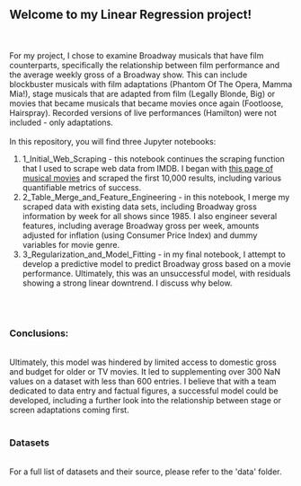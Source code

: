 <h2>Welcome to my Linear Regression project!</h2>
<br>
<br>
For my project, I chose to examine Broadway musicals that have film counterparts, specifically the relationship between film performance and the average weekly gross of a Broadway show. This can include blockbuster musicals with film adaptations (Phantom Of The Opera, Mamma Mia!), stage musicals that are adapted from film (Legally Blonde, Big) or movies that became musicals that became movies once again (Footloose, Hairspray). Recorded versions of live performances (Hamilton) were not included - only adaptations. 
<br>
<br>
In this repository, you will find three Jupyter notebooks:
<ol>
    <li>1_Initial_Web_Scraping - this notebook continues the scraping function that I used to scrape web data from IMDB. I began with <a href='https://www.imdb.com/search/title/?genres=musical&explore=title_type,genres&title_type=movie&ref_=adv_explore_rhs'>this page of musical movies</a> and scraped the first 10,000 results, including various quantifiable metrics of success.</li>
    <li>2_Table_Merge_and_Feature_Engineering - in this notebook, I merge my scraped data with existing data sets, including Broadway gross information by week for all shows since 1985. I also engineer several features, including average Broadway gross per week, amounts adjusted for inflation (using Consumer Price Index) and dummy variables for movie genre.</li>
    <li>3_Regularization_and_Model_Fitting - in my final notebook, I attempt to develop a predictive model to predict Broadway gross based on a movie performance. Ultimately, this was an unsuccessful model, with residuals showing a strong linear downtrend. I discuss why below.</li>
    </ol>
    <br>
    <br>
<h3>Conclusions:</h3>
<br>
Ultimately, this model was hindered by limited access to domestic gross and budget for older or TV movies. It led to supplementing over 300 NaN values on a dataset with less than 600 entries. I believe that with a team dedicated to data entry and factual figures, a successful model could be developed, including a further look into the relationship between stage or screen adaptations coming first. 
<br>
<br>
<h3>Datasets</h3>
<br>
For a full list of datasets and their source, please refer to the 'data' folder. 